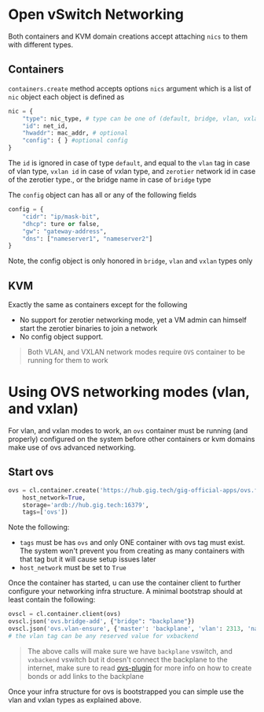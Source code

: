 # Open vSwitch Networking

Both containers and KVM domain creations accept attaching `nics` to them with different types.

## Containers

`containers.create` method accepts options `nics` argument which is a list of `nic` object
each object is defined as
```python
nic = {
	"type": nic_type, # type can be one of (default, bridge, vlan, vxlan, zerotier)
	"id": net_id,
	"hwaddr": mac_addr, # optional
	"config": { } #optional config
}
```
The `id` is ignored in case of type `default`, and equal to the `vlan` tag in case of vlan type,
`vxlan id` in case of vxlan type, and `zerotier` network id in case of the zerotier type., or the bridge name in case of `bridge` type

The `config` object can has all or any of the following fields
```python
config = {
	"cidr": "ip/mask-bit",
	"dhcp": ture or false,
	"gw": "gateway-address",
	"dns": ["nameserver1", "nameserver2"]
}
```
Note, the config object is only honored in `bridge`, `vlan` and `vxlan` types only

## KVM
Exactly the same as containers except for the following
- No support for zerotier networking mode, yet a VM admin can himself start the zerotier binaries to join a network
- No config object support.

> Both VLAN, and VXLAN network modes require `OVS` container to be running for them to work

# Using OVS networking modes (vlan, and vxlan)
For vlan, and vxlan modes to work, an `ovs` container must be running (and properly) configured on the system
before other containers or kvm domains make use of ovs advanced networking.

## Start ovs
```python
ovs = cl.container.create('https://hub.gig.tech/gig-official-apps/ovs.flist',
	host_network=True,
	storage='ardb://hub.gig.tech:16379',
	tags=['ovs'])
```

Note the following:
- `tags` must be has `ovs` and only ONE container with ovs tag must exist. The system
 won't prevent you from creating as many containers with that tag but it will cause setup issues later
- `host_network` must be set to `True`

Once the container has started, u can use the container client to further configure your
networking infra structure. A minimal bootstrap should at least contain the following:

```python
ovscl = cl.container.client(ovs)
ovscl.json('ovs.bridge-add', {"bridge": "backplane"})
ovscl.json('ovs.vlan-ensure', {'master': 'backplane', 'vlan': 2313, 'name':'vxbackend'})
# the vlan tag can be any reserved value for vxbackend
```

> The above calls will make sure we have `backplane` vswitch, and `vxbackend` vswitch but it
doesn't connect the backplane to the internet, make sure to read [ovs-plugin](https://github.com/g8os/ovs-plugin)
for more info on how to create bonds or add links to the backplane

Once your infra structure for ovs is bootstrapped you can simple use the vlan and vxlan types
as explained above.
